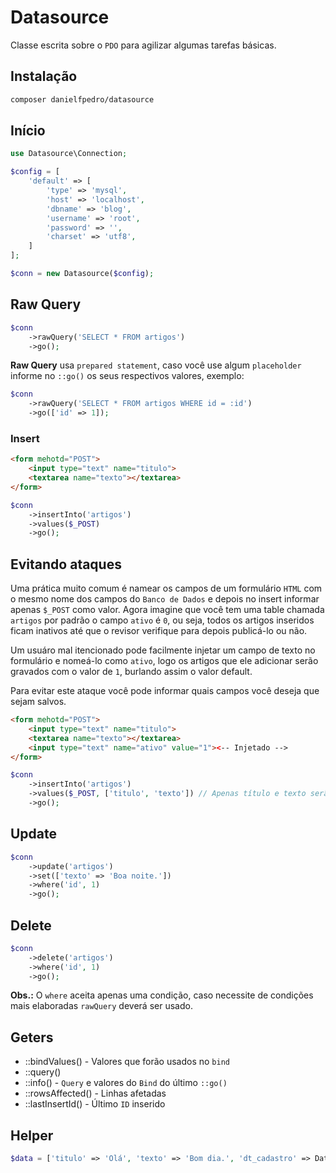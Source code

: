 # Datasource
Classe escrita sobre o `PDO` para agilizar algumas tarefas básicas.

## Instalação
```bash
composer danielfpedro/datasource
```

## Início
```php
use Datasource\Connection;

$config = [
	'default' => [
		'type' => 'mysql',
		'host' => 'localhost',
		'dbname' => 'blog',
		'username' => 'root',
		'password' => '',
		'charset' => 'utf8',
	]
];

$conn = new Datasource($config);
```

## Raw Query
```php
$conn
	->rawQuery('SELECT * FROM artigos')
	->go();
```

**Raw Query** usa `prepared statement`, caso você use algum `placeholder` informe no `::go()` os seus respectivos valores, exemplo:
```php
$conn
	->rawQuery('SELECT * FROM artigos WHERE id = :id')
	->go(['id' => 1]);

```
### Insert
```html
<form mehotd="POST">
	<input type="text" name="titulo">
	<textarea name="texto"></textarea>
</form>
```
```php
$conn
	->insertInto('artigos')
	->values($_POST)
	->go();
````

## Evitando ataques

Uma prática muito comum é namear os campos de um formulário `HTML` com o mesmo nome dos campos do `Banco de Dados` e depois no insert informar apenas `$_POST` como valor.
Agora imagine que você tem uma table chamada `artigos` por padrão o campo `ativo` é `0`, ou seja, todos os artigos inseridos ficam inativos até que o revisor verifique para depois publicá-lo ou não.

Um usuáro mal itencionado pode facilmente injetar um campo de texto no formulário e nomeá-lo como `ativo`, logo os artigos que ele adicionar serão gravados com o valor de `1`, burlando assim o valor default.

Para evitar este ataque você pode informar quais campos você deseja que sejam salvos.
```html
<form mehotd="POST">
	<input type="text" name="titulo">
	<textarea name="texto"></textarea>
	<input type="text" name="ativo" value="1"><-- Injetado -->
</form>
```
```php
$conn
	->insertInto('artigos')
	->values($_POST, ['titulo', 'texto']) // Apenas título e texto serão salvos.
	->go();
```

## Update
```php
$conn
	->update('artigos')
	->set(['texto' => 'Boa noite.'])
	->where('id', 1)
	->go();
```
## Delete
```php
$conn
	->delete('artigos')
	->where('id', 1)
	->go();
```

**Obs.:** O `where` aceita apenas uma condição, caso necessite de condições mais elaboradas `rawQuery` deverá ser usado.

## Geters
* ::bindValues() - Valores que forão usados no `bind`
* ::query()
* ::info() - `Query` e valores do `Bind` do último `::go()`
* ::rowsAffected() - Linhas afetadas
* ::lastInsertId() - Último `ID` inserido

## Helper
```php
$data = ['titulo' => 'Olá', 'texto' => 'Bom dia.', 'dt_cadastro' => Datasource::now()];
```